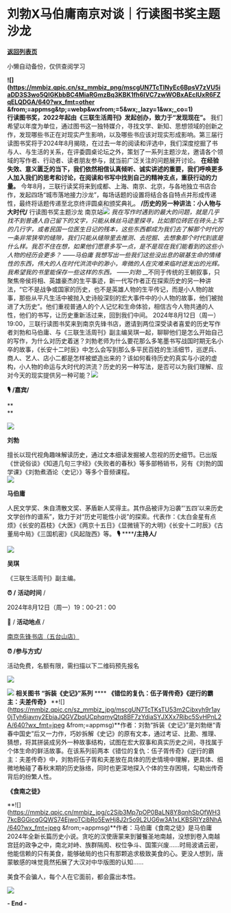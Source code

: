 # 刘勃X马伯庸南京对谈｜行读图书奖主题沙龙

[**返回列表页**](/gzh/三联生活周刊)

小懒自动备份，仅供查阅学习

**![](https://mmbiz.qpic.cn/sz_mmbiz_png/mscgUN7TcTINyEc6BpsV7zVU5iaDD3S3wo5QIGKbbBC4MiaRGmzBq3KBK1fh6IVC7zwWOBxAEcIUxR6FZqELQDGA/640?wx_fmt=other
&from;=appmsg&tp;=webp&wxfrom;=5&wx;_lazy=1&wx;_co=1)**  
 **行读图书奖，2022年起由《三联生活周刊》发起创办，致力于“发现现在”。**
我们希望以年度为单位，通过图书这一独特媒介，寻找文学、新知、思想领域的创新之作，发现哪些书正在对现实产生影响，以及哪些书应该对现实形成影响。第三届行读图书奖将于2024年8月揭晓，在过去一年的阅读和评选中，我们深度挖掘了书与人、与生活的关系，在评委圆桌论坛之外，策划了一系列主题沙龙，邀请各个领域的写作者、行动者、读者朋友参与，就当前广泛关注的问题展开讨论。
**在经验失效、意义匮乏的当下，我们依然相信认真倾听、诚实讲述的重要，我们呼唤更多人加入我们的思考和讨论，在阅读和书写中找到自己的精神支点，重获行动的力量。**
今年8月，三联行读奖将来到成都、上海、南京、北京，与各地独立书店合作，发起四场“城市落地接力沙龙”，每场话题的设置将结合各自特点并形成传递性，最终将话题传递至北京终评圆桌和颁奖典礼。
**/历史的另一种讲法：小人物与大时代/** 行读图书奖主题沙龙
南京站![](https://mmbiz.qpic.cn/mmbiz_jpg/c2Sib3Mp7pOP0BaLN8Y8qnhSbOfWH37kcGrOQyzgF8HbVib1SVRoQjqshiag4icSia6n8UmV2Z9Rvl8NoYibju9N3UQA/640?wx_fmt=jpeg&from;=appmsg)
_我在写作时遇到的最大的问题，就是几乎找不到普通人自己留下的文字，只能从蛛丝马迹里探寻，比如那位砖匠在砖头上写的几行字，或者民国一位医生日记的残本，这些东西都成为我们去了解那个时代的一条非常狭窄的缝隙，我们只能从缝隙里去推测、去挖掘、去想象那个时代到底是什么样。我忍不住在想，如果他们愿意多写一点，是不是现在我们能看到的这些小人物的经历会更多？_
_——马伯庸_
_我想写出一些我们这些没出息的碳基生命的情绪性的东西，伟大的人在时代洪流中的渺小，卑微的人在灾难来临时迸发出的光辉。我希望我的书里能保存一些这样的东西。_
_——刘勃_
__不同于传统的王朝叙事，只聚焦帝侯将相、英雄豪杰的生平事迹，新一代写作者正在探索历史的另一种讲法，“它不是战争或国家的历史，也不是英雄人物的生平传记，而是小人物的故事，那些从平凡生活中被抛入史诗般深刻的宏大事件中的小人物的故事，他们被抛进了大历史”。他们重视普通人的个人记忆和生命体验，相信古今人物共通的人性，他们的书写，让历史重新活过来，回到我们中间。
2024年8月12日（周一）19:00，三联行读图书奖来到南京先锋书店，邀请到两位深受读者喜爱的历史写作者刘勃和马伯庸、与《三联生活周刊》副主编吴琪一起，聊聊他们是怎么开始自己的写作，为什么对历史着迷？刘勃老师为什么要花那么多笔墨书写战国时期无名小卒的故事，《长安十二时辰》中怎么会写到那么多平民百姓的生活细节，巡逻兵、商人、艺人、店小二都是怎样被塑造出来的？该如何看待历史的真实与小说的虚构，小人物的命运与大时代的洪流？历史的另一种写法，是否可以为我们理解、应对今天的现实提供另一种可能？![](https://mmbiz.qpic.cn/mmbiz_png/ibWOXqXG4ibiaG3x2ibrzmsibBw7VibMknmaSibiayTexcJ8hgRnkBeLjb2WAHGMgTLSDZP2licNhzMdDDgicUsic5KqPiaOicg/640?wx_fmt=png&wxfrom;=5&wx;_lazy=1&wx;_co=1&tp;=wxpic)  

 **🎙️** **/嘉宾/**

 **  
**

![](https://mmbiz.qpic.cn/sz_mmbiz_jpg/mscgUN7TcTKsTU53m2Cibxyh9r1ay0jTy3LhURTccAX7YlhYd9G4upc4gPU4qHXReQlYL4Cfb8KUr9YBFiaFmaMg/640?wx_fmt=jpeg)  

 **刘勃**

擅长以现代视角趣味解读历史，通过文本细读发掘被人忽视的历史细节。已出版《世说俗谈》《知道几句三字经》《失败者的春秋》等多部畅销书，另有《刘勃的国学课》《刘勃煮酒论〈史记〉》等多个音频课程。  
![](https://mmbiz.qpic.cn/sz_mmbiz_jpg/mscgUN7TcTKsTU53m2Cibxyh9r1ay0jTyPmdxbicvG2vRAuxic4fRpiaURDZFBwyWHO55ccRUkCUlfuYHicWK2eeIow/640?wx_fmt=jpeg)

 **马伯庸**

人民文学奖、朱自清散文奖、茅盾新人奖得主。其作品被评为沿袭“‘五四’以来历史文学创作的谱系”，致力于对“历史可能性小说”的探索。代表作：《太白金星有点烦》《长安的荔枝》《大医》《两京十五日》《显微镜下的大明》《长安十二时辰》《古董局中局》《三国机密》《风起陇西》等。
**🎙️** ******/主持人/**  
  
![](https://mmbiz.qpic.cn/sz_mmbiz_jpg/mscgUN7TcTKsTU53m2Cibxyh9r1ay0jTyTrGWueaoNFoy8N0oa6X1k0h8s07JekqJW2FiaMk40QpeWDyCSo34B4Q/640?wx_fmt=jpeg)

 **吴琪**

《三联生活周刊》副主编。  

 **⏰** **/** **活动时间** /

2024年8月12日（周一）19：00-21：00

 **📍** / **活动地点** /

[南京先锋书店（五台山店）]()  

**⏰ /参与方式/**

活动免费，名额有限，需扫描以下二维码预先报名

![](https://mmbiz.qpic.cn/mmbiz_jpg/c2Sib3Mp7pOP0BaLN8Y8qnhSbOfWH37kcJsj93koy4LGgQRCZAzbJMUejRYUoBOHeiatBcrzBqJrTriakaBdeGB7g/640?wx_fmt=jpeg&from;=appmsg)

![](https://mmbiz.qpic.cn/mmbiz_png/ibWOXqXG4ibiaG3x2ibrzmsibBw7VibMknmaSibiayTexcJ8hgRnkBeLjb2WAHGMgTLSDZP2licNhzMdDDgicUsic5KqPiaOicg/640?wx_fmt=png&wxfrom;=5&wx;_lazy=1&wx;_co=1&tp;=wxpic)
**相关图书** **“拆装《史记》”系列** **** **《错位的复仇：伍子胥传奇》《逆行的霸主：夫差传奇》**
**![](https://mmbiz.qpic.cn/sz_mmbiz_jpg/mscgUN7TcTKsTU53m2Cibxyh9r1ay0jTyh6iavny2EbiaJQGVZbqUCphqmyQtq8BF7zYdiaSYJXXx7Ribc5SvHPnL2A/640?wx_fmt=jpeg
&from;=appmsg)**作者：刘勃“拆装《史记》”是刘勃继“青春中国史”后又一力作，巧妙拆解《史记》的原有文本，通过考证、比勘、推理、猜想，将其拼装成另外一种故事结构，试图在宏大叙事和真实历史之间，寻找属于个体生命的鲜活故事。在该系列前两本《错位的复仇：伍子胥传奇》《逆行的霸主：夫差传奇》中，刘勃将伍子胥和夫差放在具体的历史情境中理解，更具体、细微地触碰了春秋末期的历史脉络，同时也更深地探入个体的生存困境，勾勒出传奇背后的纷繁人性。  

 **《食南之徒》**

**![](https://mmbiz.qpic.cn/mmbiz_jpg/c2Sib3Mp7pOP0BaLN8Y8qnhSbOfWH37kcBGGicqGQWS74EjwoTCibRo5EwHj8J2r5o9L2UG6w3A1xLKBSRIYz8NhA/640?wx_fmt=jpeg
&from;=appmsg)**作者：马伯庸《食南之徒》是马伯庸2024年全新长篇历史小说。贪吃的汉使唐蒙来到饕餮圣地南越，没想到卷入南越宫廷的政争之中，南北对峙、族群隔阂、权位争斗、国策兴废……时局波谲云密，他能信赖的只有美食，能够破局的也只有那颗追求极致美食的心。更没人想到，唐蒙敏感的味觉竟然拓展了大汉对中华版图的认知……

美食不会骗人，每个人在它面前，都会露出本性。

  

![](https://mmbiz.qpic.cn/sz_mmbiz_jpg/mscgUN7TcTKsTU53m2Cibxyh9r1ay0jTyM7I8ThQfYPIGFYPic0IOz55XT1RITaWoPcwbWvG5fhg5kauiaeEgLw2A/640?wx_fmt=jpeg&from;=appmsg)  
  
  
  
  
  
 **\- End -**  

